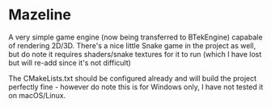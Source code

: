 # Mazeline

A very simple game engine (now being transferred to BTekEngine) capabale of rendering 2D/3D.
There's a nice little Snake game in the project as well, but do note it requires shaders/snake textures for it to run (which I have lost but will re-add since it's not difficult)

The CMakeLists.txt should be configured already and will build the project perfectly fine - however do note this is for Windows only, I have not tested it on macOS/Linux.
